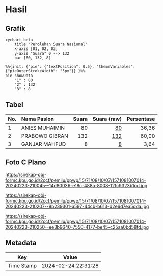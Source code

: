 # Hasil

## Grafik

```mermaid
xychart-beta
    title "Perolehan Suara Nasional"
    x-axis [01, 02, 03]
    y-axis "Suara" 0 --> 132
    bar [80, 132, 8]
```

```mermaid
%%{init: {"pie": {"textPosition": 0.5}, "themeVariables": {"pieOuterStrokeWidth": "5px"}} }%%
pie showData
    "1" : 80
    "2" : 132
    "3" : 8
```

## Tabel

| No. | Nama Paslon    | Suara | Suara (raw) | Persentase |
|:--- |:-------------- | -----:| -----------:| ----------:|
| 1   | ANIES MUHAIMIN | 80    | [80][p-1]   | 36,36      |
| 2   | PRABOWO GIBRAN | 132   | [132][p-2]  | 60,00      |
| 3   | GANJAR MAHFUD  | 8     | [8][p-3]    | 3,64       |


[p-1]: https://github.com/gigit-pemilu/pemilu-2024/blob/main/pilpres/hitung-suara/sub/15-jambi/sub/71-kota-jambi/sub/08-jelutung/sub/1007-handil-jaya/sub/014-tps/sub/paslon-1.txt
[p-2]: https://github.com/gigit-pemilu/pemilu-2024/blob/main/pilpres/hitung-suara/sub/15-jambi/sub/71-kota-jambi/sub/08-jelutung/sub/1007-handil-jaya/sub/014-tps/sub/paslon-2.txt
[p-3]: https://github.com/gigit-pemilu/pemilu-2024/blob/main/pilpres/hitung-suara/sub/15-jambi/sub/71-kota-jambi/sub/08-jelutung/sub/1007-handil-jaya/sub/014-tps/sub/paslon-3.txt

## Foto C Plano

https://sirekap-obj-formc.kpu.go.id/2ccf/pemilu/ppwp/15/71/08/10/07/1571081007014-20240223-210045--14d80036-e18c-488a-8008-12fc9323b1cd.jpg

https://sirekap-obj-formc.kpu.go.id/2ccf/pemilu/ppwp/15/71/08/10/07/1571081007014-20240223-210207--9b239301-a597-44cb-b613-d2e6d7ea5dda.jpg

https://sirekap-obj-formc.kpu.go.id/2ccf/pemilu/ppwp/15/71/08/10/07/1571081007014-20240223-210250--ee3b9640-7550-4177-be45-c25aa0bd58fd.jpg


## Metadata

| Key        | Value               |
| ---------- | ------------------- |
| Time Stamp | 2024-02-24 22:31:28 |



